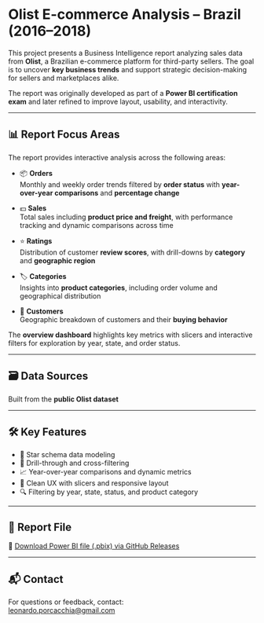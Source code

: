 # Olist E-commerce Analysis – Brazil (2016–2018)

This project presents a Business Intelligence report analyzing sales data from **Olist**, a Brazilian e-commerce platform for third-party sellers. The goal is to uncover **key business trends** and support strategic decision-making for sellers and marketplaces alike.

The report was originally developed as part of a **Power BI certification exam** and later refined to improve layout, usability, and interactivity.

---

## 📊 Report Focus Areas

The report provides interactive analysis across the following areas:

- 📦 **Orders**  
  Monthly and weekly order trends filtered by **order status** with **year-over-year comparisons** and **percentage change**

- 💵 **Sales**  
  Total sales including **product price and freight**, with performance tracking and dynamic comparisons across time

- ⭐ **Ratings**  
  Distribution of customer **review scores**, with drill-downs by **category** and **geographic region**

- 🏷️ **Categories**  
  Insights into **product categories**, including order volume and geographical distribution

- 👥 **Customers**  
  Geographic breakdown of customers and their **buying behavior**

The **overview dashboard** highlights key metrics with slicers and interactive filters for exploration by year, state, and order status.

---

## 🗃️ Data Sources

Built from the **public Olist dataset**
 
---

## 🛠️ Key Features

- 📐 Star schema data modeling
- 🧭 Drill-through and cross-filtering
- 📈 Year-over-year comparisons and dynamic metrics
- 🎯 Clean UX with slicers and responsive layout
- 🔍 Filtering by year, state, status, and product category

---

## 📄 Report File

📎 [Download Power BI file (.pbix) via GitHub Releases](https://github.com/leonardop56/Olist-E-Commerce-Analysis/releases/tag/v1.0)

---

## 📬 Contact

For questions or feedback, contact:  
[leonardo.porcacchia@gmail.com](mailto:leonardo.porcacchia@gmail.com)

